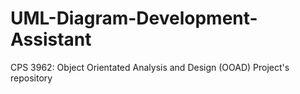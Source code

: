 # UML-Diagram-Development-Assistant
CPS 3962: Object Orientated Analysis and Design (OOAD) Project's repository
